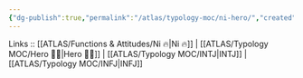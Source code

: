 ```yaml
---
{"dg-publish":true,"permalink":"/atlas/typology-moc/ni-hero/","created":"2023-01-05T12:12:45.439+01:00","updated":"2023-02-26T16:40:50.757+01:00"}
---
```


Links :: [[ATLAS/Functions & Attitudes/Ni 🔥\|Ni 🔥]] | [[ATLAS/Typology MOC/Hero 🦸‍♂️\|Hero 🦸‍♂️]] | [[ATLAS/Typology MOC/INTJ\|INTJ]] | [[ATLAS/Typology MOC/INFJ\|INFJ]] 
